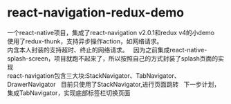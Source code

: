# react-navigation-redux-demo
一个react-native项目，集成了react-navigation v2.0.1和redux v4的小demo  
使用了redux-thunk，支持异步操作action，如网络请求。  
内含本人封装的支持超时、终止的网络请求。  
因为之前集成react-native-splash-screen，项目就跑不起来了，所以按照自己的方式封装了splash页面的实现  
react-navigation包含三大块:StackNavigator、TabNavigator、DrawerNavigator  
目前只使用了StackNavigator,进行页面跳转  
下一步计划，集成TabNavigator，实现底部标签栏切换页面  

